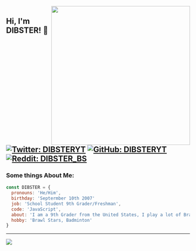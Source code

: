 <img src="https://github-readme-stats.vercel.app/api?username=DIBSTERYT&show_icons=true&theme=radical" align="right" width="380">
<h2> Hi, I'm DIBSTER! 👋</h2>


[![Twitter: DIBSTERYT](https://img.shields.io/twitter/follow/DIBSTERYT?label=Twitter&logo=Twitter&style=social)](https://twitter.com/DIBSTERYT)
[![GitHub: DIBSTERYT](https://img.shields.io/github/followers/DIBSTERYT?style=social)](https://github.com/DIBSTERYT)
[![Reddit: DIBSTER_BS](https://img.shields.io/reddit/user-karma/link/DIBSTER_BS?color=59afff&label=Reddit&logo=Reddit&style=social)](https://www.reddit.com/user/DIBSTER_BS)
---

### Some things About Me:

```js
const DIBSTER = {
  pronouns: 'He/Him',
  birthday: 'Septermber 10th 2007'
  job: 'School Student 9th Grader/Freshman',
  code: 'JavaScript',
  about: 'I am a 9th Grader from the United States, I play a lot of Brawl Stars and code Discord bots.',
  hobby: 'Brawl Stars, Badminton'
}
```
---

![](https://github-readme-stats.vercel.app/api/top-langs/?username=DIBSTERYT&layout=compact)

